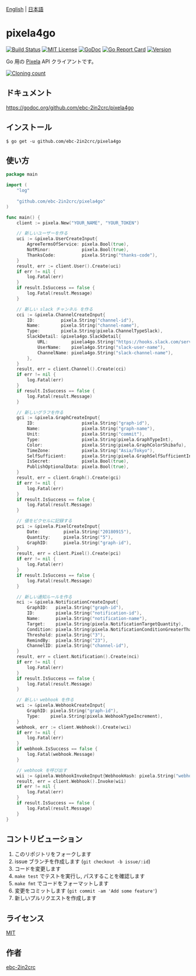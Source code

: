 [English](README.md) | [日本語](README_ja.md)

# pixela4go

[![Build Status](https://travis-ci.com/ebc-2in2crc/pixela4go.svg?branch=master)](https://travis-ci.com/ebc-2in2crc/pixela4go)
[![MIT License](http://img.shields.io/badge/license-MIT-blue.svg?style=flat)](LICENSE)
[![GoDoc](https://godoc.org/github.com/ebc-2in2crc/pixela4go?status.svg)](https://godoc.org/github.com/ebc-2in2crc/pixela4go)
[![Go Report Card](https://goreportcard.com/badge/github.com/ebc-2in2crc/pixela4go)](https://goreportcard.com/report/github.com/ebc-2in2crc/pixela4go)
[![Version](https://img.shields.io/github/release/ebc-2in2crc/pixela4go.svg?label=version)](https://img.shields.io/github/release/ebc-2in2crc/pixela4go.svg?label=version)

Go 用の [Pixela](https://pixe.la/) API クライアントです。

[![Cloning count](https://pixe.la/v1/users/ebc-2in2crc/graphs/pixela4go-clone)](https://pixe.la/v1/users/ebc-2in2crc/graphs/pixela4go-clone.html)

## ドキュメント

https://godoc.org/github.com/ebc-2in2crc/pixela4go

## インストール

```
$ go get -u github.com/ebc-2in2crc/pixela4go
```

## 使い方

```go
package main

import (
	"log"
	
	"github.com/ebc-2in2crc/pixela4go"
)

func main() {
	client := pixela.New("YOUR_NAME", "YOUR_TOKEN")

	// 新しいユーザーを作る
	uci := &pixela.UserCreateInput{
		AgreeTermsOfService: pixela.Bool(true),
		NotMinor:            pixela.Bool(true),
		ThanksCode:          pixela.String("thanks-code"),
	}
	result, err := client.User().Create(uci)
	if err != nil {
		log.Fatal(err)
	}
	if result.IsSuccess == false {
		log.Fatal(result.Message)
	}

	// 新しい slack チャンネル を作る
	cci := &pixela.ChannelCreateInput{
		ID:          pixela.String("channel-id"),
		Name:        pixela.String("channel-name"),
		Type:        pixela.String(pixela.ChannelTypeSlack),
		SlackDetail: &pixela4go.SlackDetail{
			URL:         pixela4go.String("https://hooks.slack.com/services/xxxx"),
			UserName:    pixela4go.String("slack-user-name"),
			ChannelName: pixela4go.String("slack-channel-name"),
		},
	}
	result, err = client.Channel().Create(cci)
	if err != nil {
		log.Fatal(err)
	}
	if result.IsSuccess == false {
		log.Fatal(result.Message)
	}

	// 新しいグラフを作る
	gci := &pixela.GraphCreateInput{
		ID:                  pixela.String("graph-id"),
		Name:                pixela.String("graph-name"),
		Unit:                pixela.String("commit"),
		Type:                pixela.String(pixela.GraphTypeInt),
		Color:               pixela.String(pixela.GraphColorShibafu),
		TimeZone:            pixela.String("Asia/Tokyo"),
		SelfSufficient:      pixela.String(pixela.GraphSelfSufficientIncrement),
		IsSecret:            pixela.Bool(true),
		PublishOptionalData: pixela.Bool(true),
	}
	result, err = client.Graph().Create(gci)
	if err != nil {
		log.Fatal(err)
	}
	if result.IsSuccess == false {
		log.Fatal(result.Message)
	}

	// 値をピクセルに記録する
	pci := &pixela.PixelCreateInput{
		Date:         pixela.String("20180915"),
		Quantity:     pixela.String("5"),
		GraphID:      pixela.String("graph-id"),
	}
	result, err = client.Pixel().Create(pci)
	if err != nil {
		log.Fatal(err)
	}
	if result.IsSuccess == false {
		log.Fatal(result.Message)
	}

	// 新しい通知ルールを作る
	nci := &pixela.NotificationCreateInput{
		GraphID:   pixela.String("graph-id"),
		ID:        pixela.String("notification-id"),
		Name:      pixela.String("notification-name"),
		Target:    pixela.String(pixela.NotificationTargetQuantity),
		Condition: pixela.String(pixela.NotificationConditionGreaterThan),
		Threshold: pixela.String("3"),
		RemindBy:  pixela.String("23"),
		ChannelID: pixela.String("channel-id"),
	}
	result, err = client.Notification().Create(nci)
	if err != nil {
		log.Fatal(err)
	}
	if result.IsSuccess == false {
		log.Fatal(result.Message)
	}

	// 新しい webhook を作る
	wci := &pixela.WebhookCreateInput{
		GraphID: pixela.String("graph-id"),
		Type:    pixela.String(pixela.WebhookTypeIncrement),
	}
	webhook, err := client.Webhook().Create(wci)
	if err != nil {
		log.Fatal(err)
	}
	if webhook.IsSuccess == false {
		log.Fatal(webhook.Message)
	}

	// webhook を呼び出す
	wii := &pixela.WebhookInvokeInput{WebhookHash: pixela.String("webhook-hash")}
	result, err = client.Webhook().Invoke(wii)
	if err != nil {
		log.Fatal(err)
	}
	if result.IsSuccess == false {
		log.Fatal(result.Message)
	}
}
```

## コントリビューション

1. このリポジトリをフォークします
2. issue ブランチを作成します (`git checkout -b issue/:id`)
3. コードを変更します
4. `make test` でテストを実行し, パスすることを確認します
5. `make fmt` でコードをフォーマットします
6. 変更をコミットします (`git commit -am 'Add some feature'`)
7. 新しいプルリクエストを作成します

## ライセンス

[MIT](https://github.com/ebc-2in2crc/pixela4go/blob/master/LICENSE)

## 作者

[ebc-2in2crc](https://github.com/ebc-2in2crc)
